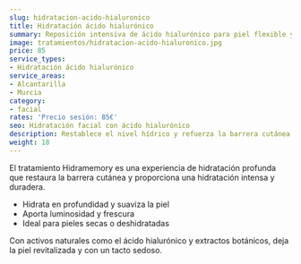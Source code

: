 ```yaml
---
slug: hidratacion-acido-hialuronico
title: Hidratación ácido hialurónico
summary: Reposición intensiva de ácido hialurónico para piel flexible y jugosa.
image: tratamientos/hidratacion-acido-hialuronico.jpg
price: 85
service_types:
- Hidratación ácido hialurónico
service_areas:
- Alcantarilla
- Murcia
category:
- facial
rates: 'Precio sesión: 85€'
seo: Hidratación facial con ácido hialurónico
description: Restablece el nivel hídrico y refuerza la barrera cutánea con masajes y mascarilla oclusiva.
weight: 18
---
```


El tratamiento Hidramemory es una experiencia de hidratación profunda que restaura la barrera cutánea y proporciona una hidratación intensa y duradera.

- Hidrata en profundidad y suaviza la piel
- Aporta luminosidad y frescura
- Ideal para pieles secas o deshidratadas

Con activos naturales como el ácido hialurónico y extractos botánicos, deja la piel revitalizada y con un tacto sedoso.
